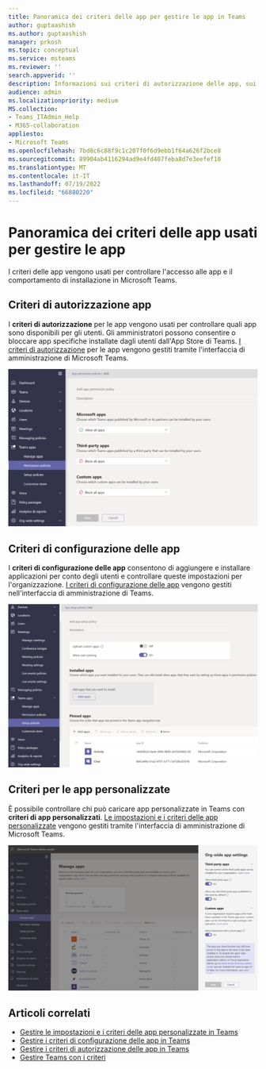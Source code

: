 ```yaml
---
title: Panoramica dei criteri delle app per gestire le app in Teams
author: guptaashish
ms.author: guptaashish
manager: prkosh
ms.topic: conceptual
ms.service: msteams
ms.reviewer: ''
search.appverid: ''
description: Informazioni sui criteri di autorizzazione delle app, sui criteri di configurazione delle app e sui criteri delle app personalizzati usati per gestire le app in Microsoft Teams.
audience: admin
ms.localizationpriority: medium
MS.collection:
- Teams_ITAdmin_Help
- M365-collaboration
appliesto:
- Microsoft Teams
ms.openlocfilehash: 7bd8c6c88f9c1c207f0f6d9ebb1f64a626f2bce8
ms.sourcegitcommit: 89904ab4116294ad9e4fd407feba8d7e3eefef10
ms.translationtype: MT
ms.contentlocale: it-IT
ms.lasthandoff: 07/19/2022
ms.locfileid: "66880220"
---
```

# <a name="overview-of-app-policies-used-to-manage-apps"></a>Panoramica dei criteri delle app usati per gestire le app

I criteri delle app vengono usati per controllare l'accesso alle app e il comportamento di installazione in Microsoft Teams.

## <a name="app-permission-policies"></a>Criteri di autorizzazione app

I **criteri di autorizzazione** per le app vengono usati per controllare quali app sono disponibili per gli utenti. Gli amministratori possono consentire o bloccare app specifiche installate dagli utenti dall'App Store di Teams. [I criteri di autorizzazione](teams-app-permission-policies.md) per le app vengono gestiti tramite l'interfaccia di amministrazione di Microsoft Teams.

![Screenshot dei criteri di autorizzazione per le app.](media/app-permission-policy.png)

## <a name="app-setup-policies"></a>Criteri di configurazione delle app

I **criteri di configurazione delle app** consentono di aggiungere e installare applicazioni per conto degli utenti e controllare queste impostazioni per l'organizzazione. [I criteri di configurazione delle app](teams-app-setup-policies.md) vengono gestiti nell'interfaccia di amministrazione di Teams.

![Screenshot dei criteri di configurazione delle app nell'interfaccia di amministrazione di Teams.](media/app-setup-policy.png)

## <a name="custom-app-policies"></a>Criteri per le app personalizzate

È possibile controllare chi può caricare app personalizzate in Teams con **criteri di app personalizzati**. [Le impostazioni e i criteri delle app personalizzate](teams-custom-app-policies-and-settings.md) vengono gestiti tramite l'interfaccia di amministrazione di Microsoft Teams.

![Screenshot dei criteri delle app personalizzati.](media/custom-app-policy.png)

## <a name="related-articles"></a>Articoli correlati

* [Gestire le impostazioni e i criteri delle app personalizzate in Teams](teams-custom-app-policies-and-settings.md)
* [Gestire i criteri di configurazione delle app in Teams](teams-app-setup-policies.md)
* [Gestire i criteri di autorizzazione delle app in Teams](teams-app-permission-policies.md)
* [Gestire Teams con i criteri](manage-teams-with-policies.md)
